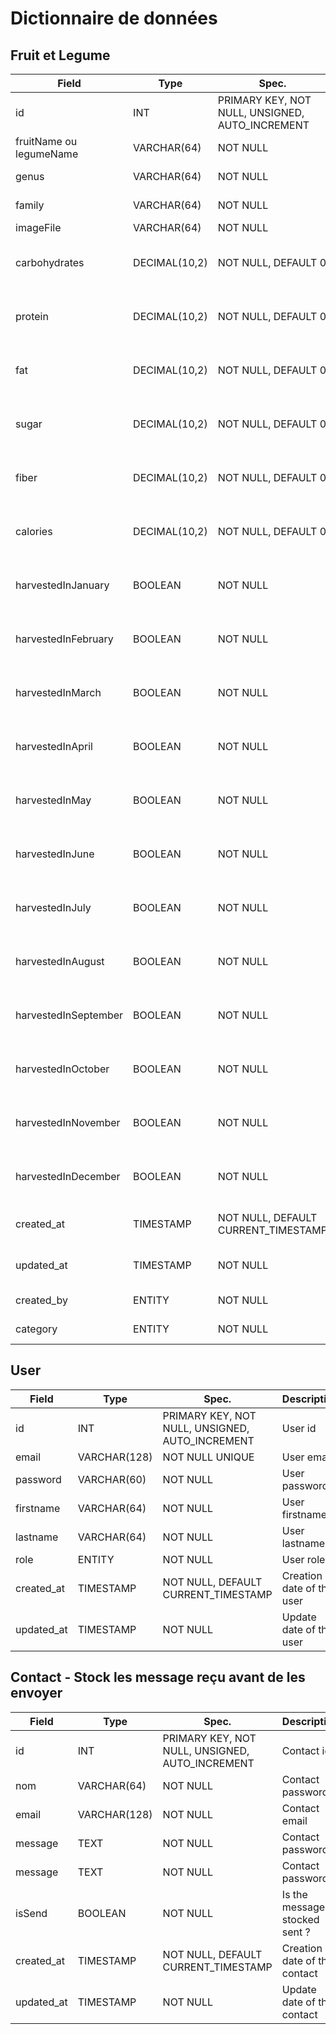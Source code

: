 # Dictionnaire de données

## Fruit et Legume

| Field                   | Type          | Spec.                                           | Description                                |
| ----------------------- | ------------- | ----------------------------------------------- | ------------------------------------------ |
| id                      | INT           | PRIMARY KEY, NOT NULL, UNSIGNED, AUTO_INCREMENT | product id                                 |
| fruitName ou legumeName | VARCHAR(64)   | NOT NULL                                        | product name                               |
| genus                   | VARCHAR(64)   | NOT NULL                                        | product genus                              |
| family                  | VARCHAR(64)   | NOT NULL                                        | product family                             |
| imageFile               | VARCHAR(64)   | NOT NULL                                        | product file                               |
| carbohydrates           | DECIMAL(10,2) | NOT NULL, DEFAULT 0                             | product nutrition value for 100gr          |
| protein                 | DECIMAL(10,2) | NOT NULL, DEFAULT 0                             | product nutrition value for 100gr          |
| fat                     | DECIMAL(10,2) | NOT NULL, DEFAULT 0                             | product nutrition value for 100gr          |
| sugar                   | DECIMAL(10,2) | NOT NULL, DEFAULT 0                             | product nutrition value for 100gr          |
| fiber                   | DECIMAL(10,2) | NOT NULL, DEFAULT 0                             | product nutrition value for 100gr          |
| calories                | DECIMAL(10,2) | NOT NULL, DEFAULT 0                             | product nutrition value for 100gr          |
| harvestedInJanuary      | BOOLEAN       | NOT NULL                                        | When the product is available to be bought |
| harvestedInFebruary     | BOOLEAN       | NOT NULL                                        | When the product is available to be bought |
| harvestedInMarch        | BOOLEAN       | NOT NULL                                        | When the product is available to be bought |
| harvestedInApril        | BOOLEAN       | NOT NULL                                        | When the product is available to be bought |
| harvestedInMay          | BOOLEAN       | NOT NULL                                        | When the product is available to be bought |
| harvestedInJune         | BOOLEAN       | NOT NULL                                        | When the product is available to be bought |
| harvestedInJuly         | BOOLEAN       | NOT NULL                                        | When the product is available to be bought |
| harvestedInAugust       | BOOLEAN       | NOT NULL                                        | When the product is available to be bought |
| harvestedInSeptember    | BOOLEAN       | NOT NULL                                        | When the product is available to be bought |
| harvestedInOctober      | BOOLEAN       | NOT NULL                                        | When the product is available to be bought |
| harvestedInNovember     | BOOLEAN       | NOT NULL                                        | When the product is available to be bought |
| harvestedInDecember     | BOOLEAN       | NOT NULL                                        | When the product is available to be bought |
| created_at              | TIMESTAMP     | NOT NULL, DEFAULT CURRENT_TIMESTAMP             | Creation date of the product               |
| updated_at              | TIMESTAMP     | NOT NULL                                        | Update date of the product                 |
| created_by              | ENTITY        | NOT NULL                                        | Name of the creator                        |
| category                | ENTITY        | NOT NULL                                        | product category                           |

## User

| Field      | Type         | Spec.                                           | Description               |
| ---------- | ------------ | ----------------------------------------------- | ------------------------- |
| id         | INT          | PRIMARY KEY, NOT NULL, UNSIGNED, AUTO_INCREMENT | User id                   |
| email      | VARCHAR(128) | NOT NULL UNIQUE                                 | User email                |
| password   | VARCHAR(60)  | NOT NULL                                        | User password             |
| firstname  | VARCHAR(64)  | NOT NULL                                        | User firstname            |
| lastname   | VARCHAR(64)  | NOT NULL                                        | User lastname             |
| role       | ENTITY       | NOT NULL                                        | User role                 |
| created_at | TIMESTAMP    | NOT NULL, DEFAULT CURRENT_TIMESTAMP             | Creation date of the user |
| updated_at | TIMESTAMP    | NOT NULL                                        | Update date of the user   |

## Contact - Stock les message reçu avant de les envoyer

| Field      | Type         | Spec.                                           | Description                   |
| ---------- | ------------ | ----------------------------------------------- | ----------------------------- |
| id         | INT          | PRIMARY KEY, NOT NULL, UNSIGNED, AUTO_INCREMENT | Contact id                    |
| nom        | VARCHAR(64)  | NOT NULL                                        | Contact password              |
| email      | VARCHAR(128) | NOT NULL                                        | Contact email                 |
| message    | TEXT         | NOT NULL                                        | Contact password              |
| message    | TEXT         | NOT NULL                                        | Contact password              |
| isSend     | BOOLEAN      | NOT NULL                                        | Is the message stocked sent ? |
| created_at | TIMESTAMP    | NOT NULL, DEFAULT CURRENT_TIMESTAMP             | Creation date of the contact  |
| updated_at | TIMESTAMP    | NOT NULL                                        | Update date of the contact    |
